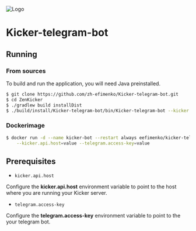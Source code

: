 ![Logo](https://github.com/zh-efimenko/Kicker-telegram-bot/blob/master/docs/logo.png?raw=true)    
  
# Kicker-telegram-bot

## Running

### From sources

To build and run the application, you will need Java preinstalled.

```bash
$ git clone https://github.com/zh-efimenko/Kicker-telegram-bot.git  
$ cd ZenKicker  
$ ./gradlew build installDist  
$ ./build/install/Kicker-telegram-bot/bin/Kicker-telegram-bot --kicker.api.host=value --telegram.access-key=value
```

### Dockerimage

```bash
$ docker run -d --name kicker-bot --restart always eefimenko/kicker-telegram-bot \
	--kicker.api.host=value --telegram.access-key=value
```

## Prerequisites

* `kicker.api.host`

Configure the **kicker.api.host** environment variable to point to the host where 
you are running your Kicker server. 

* `telegram.access-key`

Configure the **telegram.access-key** environment variable to point to the your telegram bot.
